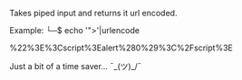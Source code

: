 Takes piped input and returns it url encoded.

Example:
└─$ echo '"><script>alert(0)</script>'|urlencode

%22%3E%3Cscript%3Ealert%280%29%3C%2Fscript%3E

Just a bit of a time saver... ¯\_(ツ)_/¯

